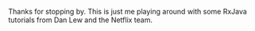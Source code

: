 Thanks for stopping by. This is just me playing around with some RxJava tutorials from Dan Lew and the Netflix team.